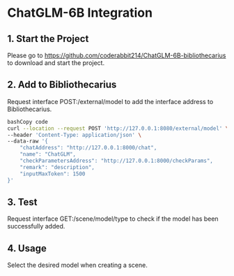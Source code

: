 # ChatGLM-6B Integration

## 1. Start the Project

Please go to https://github.com/coderabbit214/ChatGLM-6B-bibliothecarius to download and start the project.

## 2. Add to Bibliothecarius

Request interface POST:/external/model to add the interface address to Bibliothecarius.

```bash
bashCopy code
curl --location --request POST 'http://127.0.0.1:8080/external/model' \
--header 'Content-Type: application/json' \
--data-raw '{
    "chatAddress": "http://127.0.0.1:8000/chat",
    "name": "ChatGLM",
    "checkParametersAddress": "http://127.0.0.1:8000/checkParams",
    "remark": "description",
    "inputMaxToken": 1500
}'
```

## 3. Test

Request interface GET:/scene/model/type to check if the model has been successfully added.

## 4. Usage

Select the desired model when creating a scene.